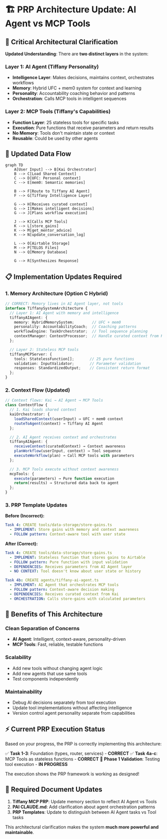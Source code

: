 # 🏗 PRP Architecture Update: AI Agent vs MCP Tools

## 🎯 Critical Architectural Clarification

**Updated Understanding**: There are **two distinct layers** in the system:

### **Layer 1: AI Agent (Tiffany Personality)**
- **Intelligence Layer**: Makes decisions, maintains context, orchestrates workflows
- **Memory**: Hybrid UFC + mem0 system for context and learning
- **Personality**: Accountability coaching behavior and patterns
- **Orchestration**: Calls MCP tools in intelligent sequences

### **Layer 2: MCP Tools (Tiffany's Capabilities)**
- **Function Layer**: 25 stateless tools for specific tasks
- **Execution**: Pure functions that receive parameters and return results
- **No Memory**: Tools don't maintain state or context
- **Reusable**: Could be used by other agents

## 🔄 Updated Data Flow

```mermaid
graph TD
    A[User Input] --> B[Kai Orchestrator]
    B --> C[Load Shared Context]
    C --> D[UFC: Personal context]
    C --> E[mem0: Semantic memories]

    B --> F[Route to Tiffany AI Agent]
    F --> G[Tiffany Intelligence Layer]

    G --> H[Receives curated context]
    G --> I[Makes intelligent decisions]
    G --> J[Plans workflow execution]

    J --> K[Calls MCP Tools]
    K --> L[store_gains]
    K --> M[get_mentor_advice]
    K --> N[update_conversation_log]

    L --> O[Airtable Storage]
    M --> P[TELOS Files]
    N --> Q[Memory Database]

    G --> R[Synthesizes Response]
```

## 📋 Implementation Updates Required

### **1. Memory Architecture (Option C Hybrid)**
```typescript
// CORRECT: Memory lives in AI Agent layer, not tools
interface TiffanySystemArchitecture {
  // Layer 1: AI Agent with memory and intelligence
  tiffanyAIAgent: {
    memory: HybridMemorySystem;        // UFC + mem0
    personality: AccountabilityCoach;  // Coaching patterns
    workflowEngine: TaskOrchestrator;  // Tool sequence planning
    contextManager: ContextProcessor;  // Handle curated context from Kai
  };

  // Layer 2: Stateless MCP tools
  tiffanyMCPServer: {
    tools: StatelessFunction[];       // 25 pure functions
    validation: InputValidator;       // Parameter validation
    responses: StandardizedOutput;    // Consistent return format
  };
}
```

### **2. Context Flow (Updated)**
```typescript
// Context flows: Kai → AI Agent → MCP Tools
class ContextFlow {
  // 1. Kai loads shared context
  kaiOrchestrator: {
    loadSharedContext(userInput) → UFC + mem0 context
    routeToAgent(context) → Tiffany AI Agent
  };

  // 2. AI Agent receives context and orchestrates
  tiffanyAIAgent: {
    receiveContext(curatedContext) → Context awareness
    planWorkflow(userInput, context) → Tool sequence
    executeWorkflow(plan) → Call MCP tools with parameters
  };

  // 3. MCP Tools execute without context awareness
  mcpTools: {
    execute(parameters) → Pure function execution
    return(results) → Structured data back to agent
  };
}
```

### **3. PRP Template Updates**

**Before (Incorrect):**
```yaml
Task 4: CREATE tools/data-storage/store-gains.ts
  - IMPLEMENT: Store gains with memory and context awareness
  - FOLLOW pattern: Context-aware tool with user state
```

**After (Correct):**
```yaml
Task 4: CREATE tools/data-storage/store-gains.ts
  - IMPLEMENT: Stateless function that stores gains to Airtable
  - FOLLOW pattern: Pure function with input validation
  - DEPENDENCIES: Receives parameters from AI Agent layer
  - NO CONTEXT: Tool doesn't know about user state or history

Task 4b: CREATE agents/tiffany-ai-agent.ts
  - IMPLEMENT: AI Agent that orchestrates MCP tools
  - FOLLOW pattern: Context-aware decision making
  - DEPENDENCIES: Receives curated context from Kai
  - ORCHESTRATION: Calls store-gains with calculated parameters
```

## 🚀 Benefits of This Architecture

### **Clean Separation of Concerns**
- **AI Agent**: Intelligent, context-aware, personality-driven
- **MCP Tools**: Fast, reliable, testable functions

### **Scalability**
- Add new tools without changing agent logic
- Add new agents that use same tools
- Test components independently

### **Maintainability**
- Debug AI decisions separately from tool execution
- Update tool implementations without affecting intelligence
- Version control agent personality separate from capabilities

## ⚡ Current PRP Execution Status

Based on your progress, the PRP is correctly implementing this architecture:

✅ **Task 1-3**: Foundation (types, router, services) - **CORRECT**
✅ **Task 4a-c**: MCP Tools as stateless functions - **CORRECT**
🔄 **Phase 1 Validation**: Testing tool execution - **IN PROGRESS**

The execution shows the PRP framework is working as designed!

## 📝 Required Document Updates

1. **Tiffany MCP PRP**: Update memory section to reflect AI Agent vs Tools
2. **PAI CLAUDE.md**: Add clarification about agent orchestration patterns
3. **PRP Templates**: Update to distinguish between AI Agent tasks vs Tool tasks

This architectural clarification makes the system **much more powerful and maintainable**.